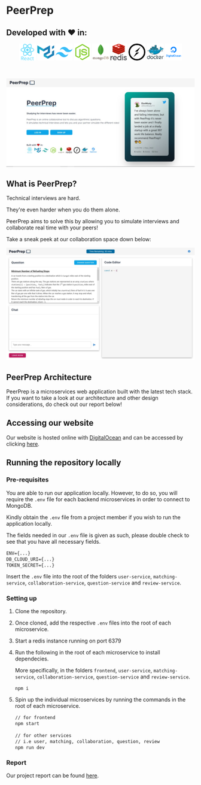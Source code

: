 # PeerPrep

## Developed with :heart: in:

<p align="center">
   <span>
      <img src="https://github.com/devicons/devicon/blob/master/icons/react/react-original-wordmark.svg" width="45px" alt="react" />
      <img src="https://github.com/devicons/devicon/blob/master/icons/materialui/materialui-original.svg" width="45px" alt="mui" />
      <img src="https://github.com/devicons/devicon/blob/master/icons/tailwindcss/tailwindcss-plain.svg" width="45px" alt="tailwind" />
      <img src="https://github.com/devicons/devicon/blob/master/icons/nodejs/nodejs-original.svg" width="45px" alt="nodejs" />
      <img src="https://github.com/devicons/devicon/blob/master/icons/mongodb/mongodb-original-wordmark.svg" width="45px" alt="mongodb" />
      <img src="https://github.com/devicons/devicon/blob/master/icons/redis/redis-original-wordmark.svg" width="45px" alt="redis" />
      <img src="https://github.com/devicons/devicon/blob/master/icons/socketio/socketio-original.svg" width="45px" alt="socketio" />
      <img src="https://github.com/devicons/devicon/blob/master/icons/docker/docker-original-wordmark.svg" width="45px" alt="docker" />
      <img src="https://github.com/devicons/devicon/blob/master/icons/digitalocean/digitalocean-original-wordmark.svg" width="45px" alt="digitalocean" />
   </span>
</p>

<br>

![](/docs/peerprep.jpg)

## What is PeerPrep?

Technical interviews are hard.

They're even harder when you do them alone.

PeerPrep aims to solve this by allowing you to simulate interviews and collaborate real time with your peers!

Take a sneak peek at our collaboration space down below:

![](/docs/collab.jpg)

## PeerPrep Architecture

PeerPrep is a microservices web application built with the latest tech stack. 
If you want to take a look at our architecture and other design considerations, 
do check out our report below!

## Accessing our website
Our website is hosted online with [DigitalOcean](https://www.digitalocean.com/) and can be accessed by clicking [here](http://www.peerprep.me).

## Running the repository locally

### Pre-requisites

You are able to run our application locally.
However, to do so, you will require the `.env` file for each backend microservices in order to connect to MongoDB.

Kindly obtain the `.env` file from a project member if you wish to run the application locally.

The fields needed in our `.env` file is given as such, please double check to see that you have all necessary fields.
```
ENV={...}
DB_CLOUD_URI={...}
TOKEN_SECRET={...}
```
Insert the `.env` file into the root of the folders `user-service`, `matching-service`, `collaboration-service`, `question-service` and `review-service`.

### Setting up

1. Clone the repository.
2. Once cloned, add the respective `.env` files into the root of each microservice.
3. Start a redis instance running on port 6379
4. Run the following in the root of each microservice to install dependecies.

   More specifically, in the folders `frontend`, `user-service`, `matching-service`, `collaboration-service`, `question-service` and `review-service`.
    ```
    npm i
    ```
5. Spin up the individual microservices by running the commands in the root of each microservice.
    ```
    // for frontend
    npm start

    // for other services
    // i.e user, matching, collaboration, question, review
    npm run dev
    ```
### Report
Our project report can be found [here](/35-FinalReport.pdf).
